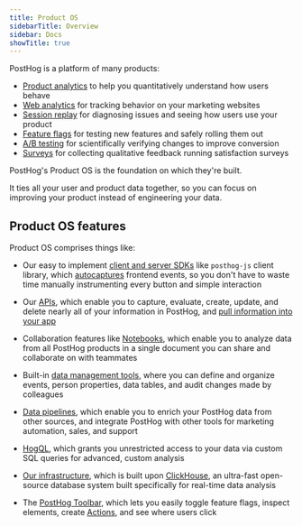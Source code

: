 ```yaml
---
title: Product OS
sidebarTitle: Overview
sidebar: Docs
showTitle: true
---
```


PostHog is a platform of many products:

- [Product analytics](/docs/product-analytics) to help you quantitatively understand how users behave
- [Web analytics](/docs/web-analytics) for tracking behavior on your marketing websites
- [Session replay](/docs/session-replay) for diagnosing issues and seeing how users use your product
- [Feature flags](/docs/feature-flags) for testing new features and safely rolling them out
- [A/B testing](/docs/experiments) for scientifically verifying changes to improve conversion
- [Surveys](/docs/surveys) for collecting qualitative feedback running satisfaction surveys

PostHog's Product OS is the foundation on which they're built. 

It ties all your user and product data together, so you can focus on improving your product instead of engineering your data.

## Product OS features

Product OS comprises things like:

- Our easy to implement [client and server SDKs](/docs/getting-started/install?tab=sdks) like `posthog-js` client library, which [autocaptures](/docs/product-analytics/autocapture) frontend events, so you don't have to waste time manually instrumenting every button and simple interaction

- Our [APIs](/docs/api), which enable you to capture, evaluate, create, update, and delete nearly all of your information in PostHog, and [pull information into your app](/tutorials/customer-facing-analytics)

- Collaboration features like [Notebooks](/docs/notebooks), which enable you to analyze data from all PostHog products in a single document you can share and collaborate on with teammates

- Built-in [data management tools](/docs/data), where you can define and organize events, person properties, data tables, and audit changes made by colleagues

- [Data pipelines](/docs/cdp), which enable you to enrich your PostHog data from other sources, and integrate PostHog with other tools for marketing automation, sales, and support

- [HogQL](/docs/hogql), which grants you unrestricted access to your data via custom SQL queries for advanced, custom analysis

- [Our infrastructure](/docs/how-posthog-works), which is built upon [ClickHouse](/handbook/engineering/clickhouse), an ultra-fast open-source database system built specifically for real-time data analysis

- The [PostHog Toolbar](/docs/toolbar), which lets you easily toggle feature flags, inspect elements, create [Actions](/docs/data/actions), and see where users click